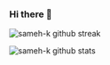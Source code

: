 ### Hi there 👋

<!--
**sameh-k/sameh-k** is a ✨ _special_ ✨ repository because its `README.md` (this file) appears on your GitHub profile.

Here are some ideas to get you started:

- 🔭 I’m currently working on ...
- 🌱 I’m currently learning ...
- 👯 I’m looking to collaborate on ...
- 🤔 I’m looking for help with ...
- 💬 Ask me about ...
- 📫 How to reach me: ...
- 😄 Pronouns: ...
- ⚡ Fun fact: ...
-->

<div class="flex gap-4 space-around items-center">
  <p><img src="https://github-readme-streak-stats.herokuapp.com/?user=sameh-k&" align="center" alt="sameh-k github streak"/></p>
  <p><img src="https://github-readme-stats.vercel.app/api/top-langs?username=sameh-k&show_icons=true&locale=en&layout=compact" align="center" alt="sameh-k github stats"/></p>
</div>
